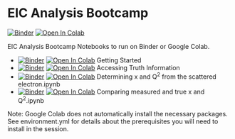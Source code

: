 # EIC Analysis Bootcamp

[![Binder](https://mybinder.org/badge_logo.svg)](https://mybinder.org/v2/gh/eic/python-analysis-bootcamp/main) [![Open In Colab](https://colab.research.google.com/assets/colab-badge.svg)](https://colab.research.google.com/github/eic/python-analysis-bootcamp/)

EIC Analysis Bootcamp Notebooks to run on Binder or Google Colab. 

- [![Binder](https://mybinder.org/badge_logo.svg)](https://mybinder.org/v2/gh/eic/python-analysis-bootcamp/main?filepath=Getting%20Started.ipynb) [![Open In Colab](https://colab.research.google.com/assets/colab-badge.svg)](https://colab.research.google.com/github/eic/python-analysis-bootcamp/Getting%20Started.ipynb) Getting Started
- [![Binder](https://mybinder.org/badge_logo.svg)](https://mybinder.org/v2/gh/eic/python-analysis-bootcamp/main?filepath=Accessing%20Truth%20Information.ipynb) [![Open In Colab](https://colab.research.google.com/assets/colab-badge.svg)](https://colab.research.google.com/github/eic/python-analysis-bootcamp/Accessing%20Truth%20Information.ipynb) Accessing Truth Information
- [![Binder](https://mybinder.org/badge_logo.svg)](https://mybinder.org/v2/gh/eic/python-analysis-bootcamp/main?filepath=Determining%20x%20and%20Q%5E2%20from%20the%20scattered%20electron.ipynb) [![Open In Colab](https://colab.research.google.com/assets/colab-badge.svg)](https://colab.research.google.com/github/eic/python-analysis-bootcamp/Determining%20x%20and%20Q%5E2%20from%20the%20scattered%20electron.ipynb) Determining x and Q<sup>2</sup> from the scattered electron.ipynb
- [![Binder](https://mybinder.org/badge_logo.svg)](https://mybinder.org/v2/gh/eic/python-analysis-bootcamp/main?filepath=Comparing%20measured%20and%20true%20x%20and%20Q%5E2.ipynb) [![Open In Colab](https://colab.research.google.com/assets/colab-badge.svg)](https://colab.research.google.com/github/eic/python-analysis-bootcamp/Comparing%20measured%20and%20true%20x%20and%20Q%5E2.ipynb) Comparing measured and true x and Q<sup>2</sup>.ipynb

Note: Google Colab does not automatically install the necessary packages. See environment.yml for details about the prerequisites you will need to install in the session.
